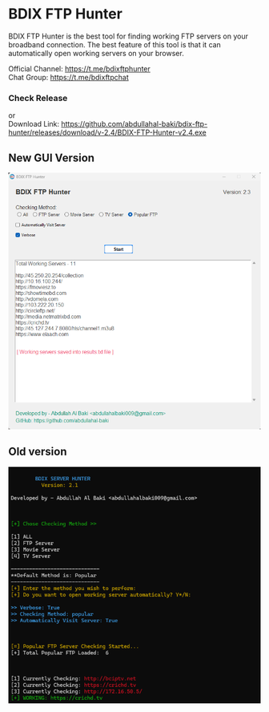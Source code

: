 # BDIX FTP Hunter

BDIX FTP Hunter is the best tool for finding working FTP servers on your broadband connection. The best feature of this tool is that it can automatically open working servers on your browser.

Official Channel: https://t.me/bdixftphunter <br>
Chat Group: https://t.me/bdixftpchat

### Check Release 
or<br>
Download Link: https://github.com/abdullahal-baki/bdix-ftp-hunter/releases/download/v-2.4/BDIX-FTP-Hunter-v2.4.exe


## New GUI Version
![](sample2.png)

## Old version
![sample](sample.png)
